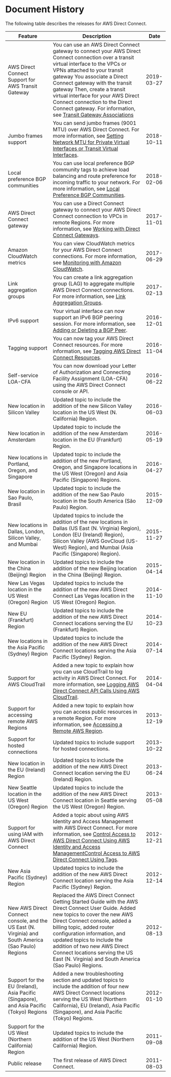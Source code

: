 # Document History<a name="AboutThisGuide"></a>

The following table describes the releases for AWS Direct Connect\.


| Feature | Description | Date | 
| --- | --- | --- | 
| AWS Direct Connect Support for AWS Transit Gateway | You can use an AWS Direct Connect gateway to connect your AWS Direct Connect connection over a transit virtual interface to the VPCs or VPNs attached to your transit gateway You associate a Direct Connect gateway with the transit gateway Then, create a transit virtual interface for your AWS Direct Connect connection to the Direct Connect gateway\. For information, see [Transit Gateway Associations](direct-connect-transit-gateways.md) | 2019\-03\-27 | 
| Jumbo frames support | You can send jumbo frames \(9001 MTU\) over AWS Direct Connect\. For more information, see [Setting Network MTU for Private Virtual Interfaces or Transit Virtual Interfaces](set-jumbo-frames-vif.md)\. | 2018\-10\-11 | 
| Local preference BGP communities | You can use local preference BGP community tags to achieve load balancing and route preference for incoming traffic to your network\. For more information, see [Local Preference BGP Communities](routing-and-bgp.md#local-pref-bgp-communities)\. | 2018\-02\-06 | 
| AWS Direct Connect gateway | You can use a Direct Connect gateway to connect your AWS Direct Connect connection to VPCs in remote Regions\. For more information, see [Working with Direct Connect Gateways](direct-connect-gateways.md)\. | 2017\-11\-01 | 
| Amazon CloudWatch metrics | You can view CloudWatch metrics for your AWS Direct Connect connections\. For more information, see [Monitoring with Amazon CloudWatch](monitoring-cloudwatch.md)\. | 2017\-06\-29 | 
| Link aggregation groups | You can create a link aggregation group \(LAG\) to aggregate multiple AWS Direct Connect connections\. For more information, see [Link Aggregation Groups](lags.md)\. | 2017\-02\-13 | 
| IPv6 support | Your virtual interface can now support an IPv6 BGP peering session\. For more information, see [Adding or Deleting a BGP Peer](add-peer-to-vif.md)\. | 2016\-12\-01 | 
| Tagging support | You can now tag your AWS Direct Connect resources\. For more information, see [Tagging AWS Direct Connect Resources](using-tags.md)\. | 2016\-11\-04 | 
| Self\-service LOA\-CFA | You can now download your Letter of Authorization and Connecting Facility Assignment \(LOA\-CFA\) using the AWS Direct Connect console or API\. | 2016\-06\-22 | 
| New location in Silicon Valley | Updated topic to include the addition of the new Silicon Valley location in the US West \(N\. California\) Region\. | 2016\-06\-03 | 
| New location in Amsterdam | Updated topic to include the addition of the new Amsterdam location in the EU \(Frankfurt\) Region\. | 2016\-05\-19 | 
| New locations in Portland, Oregon, and Singapore | Updated topic to include the addition of the new Portland, Oregon, and Singapore locations in the US West \(Oregon\) and Asia Pacific \(Singapore\) Regions\. | 2016\-04\-27 | 
| New location in Sao Paulo, Brasil | Updated topic to include the addition of the new Sao Paulo location in the South America \(São Paulo\) Region\. | 2015\-12\-09 | 
| New locations in Dallas, London, Silicon Valley, and Mumbai | Updated topics to include the addition of the new locations in Dallas \(US East \(N\. Virginia\) Region\), London \(EU \(Ireland\) Region\), Silicon Valley \(AWS GovCloud \(US\-West\) Region\), and Mumbai \(Asia Pacific \(Singapore\) Region\)\. | 2015\-11\-27 | 
| New location in the China \(Beijing\) Region | Updated topics to include the addition of the new Beijing location in the China \(Beijing\) Region\. | 2015\-04\-14 | 
| New Las Vegas location in the US West \(Oregon\) Region | Updated topics to include the addition of the new AWS Direct Connect Las Vegas location in the US West \(Oregon\) Region\. | 2014\-11\-10 | 
| New EU \(Frankfurt\) Region | Updated topics to include the addition of the new AWS Direct Connect locations serving the EU \(Frankfurt\) Region\. | 2014\-10\-23 | 
| New locations in the Asia Pacific \(Sydney\) Region | Updated topics to include the addition of the new AWS Direct Connect locations serving the Asia Pacific \(Sydney\) Region\. | 2014\-07\-14 | 
| Support for AWS CloudTrail | Added a new topic to explain how you can use CloudTrail to log activity in AWS Direct Connect\. For more information, see [Logging AWS Direct Connect API Calls Using AWS CloudTrail](logging_dc_api_calls.md)\. | 2014\-04\-04 | 
| Support for accessing remote AWS Regions | Added a new topic to explain how you can access public resources in a remote Region\. For more information, see [Accessing a Remote AWS Region](remote_regions.md)\. | 2013\-12\-19 | 
| Support for hosted connections | Updated topics to include support for hosted connections\. | 2013\-10\-22 | 
| New location in the EU \(Ireland\) Region | Updated topics to include the addition of the new AWS Direct Connect location serving the EU \(Ireland\) Region\. | 2013\-06\-24 | 
| New Seattle location in the US West \(Oregon\) Region | Updated topics to include the addition of the new AWS Direct Connect location in Seattle serving the US West \(Oregon\) Region\. | 2013\-05\-08 | 
| Support for using IAM with AWS Direct Connect | Added a topic about using AWS Identity and Access Management with AWS Direct Connect\. For more information, see [Control Access to AWS Direct Connect Using AWS Identity and Access ManagementControl Access to AWS Direct Connect Using Tags](using_iam.md)\. | 2012\-12\-21 | 
| New Asia Pacific \(Sydney\) Region | Updated topics to include the addition of the new AWS Direct Connect location serving the Asia Pacific \(Sydney\) Region\. | 2012\-12\-14 | 
| New AWS Direct Connect console, and the US East \(N\. Virginia\) and South America \(Sao Paulo\) Regions | Replaced the AWS Direct Connect Getting Started Guide with the AWS Direct Connect User Guide\. Added new topics to cover the new AWS Direct Connect console, added a billing topic, added router configuration information, and updated topics to include the addition of two new AWS Direct Connect locations serving the US East \(N\. Virginia\) and South America \(Sao Paulo\) Regions\. | 2012\-08\-13 | 
| Support for the EU \(Ireland\), Asia Pacific \(Singapore\), and Asia Pacific \(Tokyo\) Regions | Added a new troubleshooting section and updated topics to include the addition of four new AWS Direct Connect locations serving the US West \(Northern California\), EU \(Ireland\), Asia Pacific \(Singapore\), and Asia Pacific \(Tokyo\) Regions\. | 2012\-01\-10 | 
| Support for the US West \(Northern California\) Region | Updated topics to include the addition of the US West \(Northern California\) Region\. | 2011\-09\-08 | 
| Public release | The first release of AWS Direct Connect\. | 2011\-08\-03 | 